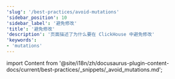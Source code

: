 ```yaml
---
'slug': '/best-practices/avoid-mutations'
'sidebar_position': 10
'sidebar_label': '避免修改'
'title': '避免修改'
'description': '页面描述了为什么要在 ClickHouse 中避免修改'
'keywords':
- 'mutations'
---
```


import Content from '@site/i18n/zh/docusaurus-plugin-content-docs/current/best-practices/_snippets/_avoid_mutations.md';

<Content />
